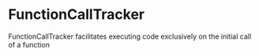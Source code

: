 # FunctionCallTracker
FunctionCallTracker facilitates executing code exclusively on the initial call of a function
